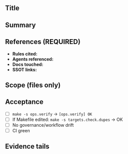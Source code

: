 ## Title
<!-- concise, imperative; include PR code (e.g., 024c), scope keyword -->

## Summary
<!-- what & why in 2–4 lines -->

## References (REQUIRED)
- **Rules cited:** <!-- e.g., 039-execution-contract; 040-ci-triage; 041-pr-merge-policy -->
- **Agents referenced:** <!-- e.g., AGENTS.md#orchestrator; AGENTS.md#cursor -->
- **Docs touched:** <!-- list relative paths -->
- **SSOT links:** <!-- RULES_INDEX.md anchors; AGENTS.md anchors; SSOT_MASTER_PLAN.md sections -->

## Scope (files only)
<!-- exact list; no others -->

## Acceptance
- [ ] `make -s ops.verify` → `[ops.verify] OK`
- [ ] If Makefile edited: `make -s targets.check.dupes` → OK
- [ ] No governance/workflow drift
- [ ] CI green

## Evidence tails
<!-- paste decisive tails or failing tails -->
